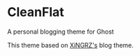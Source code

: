 # CleanFlat
A personal blogging theme for Ghost

This theme based on [XiNGRZ's](http://xingrz.me/) blog theme.